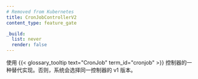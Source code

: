 ```yaml
---
# Removed from Kubernetes
title: CronJobControllerV2
content_type: feature_gate

_build:
  list: never
  render: false
---
```

<!--
Use an alternative implementation of the
{{< glossary_tooltip text="CronJob" term_id="cronjob" >}} controller. Otherwise,
version 1 of the same controller is selected.
-->
使用 {{< glossary_tooltip text="CronJob" term_id="cronjob" >}}
控制器的一种替代实现。否则，系统会选择同一控制器的 v1 版本。
